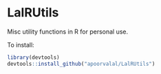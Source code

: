 # LalRUtils
Misc utility functions in R for personal use. 

To install:
```R
library(devtools)
devtools::install_github("apoorvalal/LalRUtils")
```
